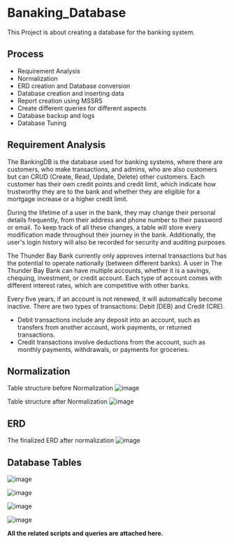 # Banaking_Database
This Project is about creating a database for the banking system.
##  Process
 - Requirement Analysis
 - Normalization
 - ERD creation and Database conversion
 - Database creation and inserting data
 - Report creation using MSSRS
 - Create different queries for different aspects
 - Database backup and logs
 - Database Tuning

## Requirement Analysis
The BankingDB is the database used for banking systems, where there are customers, who make transactions, and admins, who are also customers but can CRUD (Create, Read, Update, Delete) other customers. Each customer has their own credit points and credit limit, which indicate how trustworthy they are to the bank and whether they are eligible for a mortgage increase or a higher credit limit.

During the lifetime of a user in the bank, they may change their personal details frequently, from their address and phone number to their password or email. To keep track of all these changes, a table will store every modification made throughout their journey in the bank. Additionally, the user's login history will also be recorded for security and auditing purposes.

The Thunder Bay Bank currently only approves internal transactions but has the potential to operate nationally (between different banks). A user in The Thunder Bay Bank can have multiple accounts, whether it is a savings, chequing, investment, or credit account. Each type of account comes with different interest rates, which are competitive with other banks.

Every five years, if an account is not renewed, it will automatically become inactive. There are two types of transactions: Debit (DEB) and Credit (CRE).

- Debit transactions include any deposit into an account, such as transfers from another account, work payments, or returned transactions.
- Credit transactions involve deductions from the account, such as monthly payments, withdrawals, or payments for groceries.

## Normalization 
Table structure before Normalization
![image](https://github.com/user-attachments/assets/0d8e2019-0a33-4121-8585-abc09da09fc8)

Table structure after Normalization
![image](https://github.com/user-attachments/assets/5afa6d47-54fb-467f-8c14-53597747986a)

## ERD 

The finalized ERD after normalization
![image](https://github.com/user-attachments/assets/aad5691b-c811-4bce-aba6-7c1309314733)

## Database Tables

![image](https://github.com/user-attachments/assets/cb5cdeee-1fa8-4582-a2d1-74d8de5a7d34)

![image](https://github.com/user-attachments/assets/89969e2e-d7e4-4498-9f50-5bc6103a0e75)

![image](https://github.com/user-attachments/assets/f846c0c5-2db6-4b47-9e82-e8bf1867a4c2)

![image](https://github.com/user-attachments/assets/d9ccd582-1213-4286-a64a-77fbe4a52307)

**All the related scripts and queries are attached here.**
